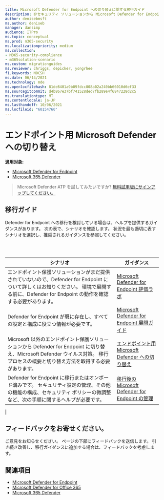 ```yaml
---
title: Microsoft Defender for Endpoint への切り替えに関する移行ガイド
description: 非セキュリティ ソリューションから Microsoft Defender for Endpoint への切りMicrosoft 365 Defenderする方法について説明します。
author: denisebmsft
ms.author: deniseb
manager: dansimp
audience: ITPro
ms.topic: conceptual
ms.prod: m365-security
ms.localizationpriority: medium
ms.collection:
- M365-security-compliance
- m365solution-scenario
ms.custom: migrationguides
ms.reviewer: chriggs, depicker, yongrhee
f1.keywords: NOCSH
ms.date: 06/14/2021
ms.technology: mde
ms.openlocfilehash: 81de8401a9b09fdcc008a02a240bb66010d6ef33
ms.sourcegitcommit: d4b867e37bf741528ded7fb289e4f6847228d2c5
ms.translationtype: MT
ms.contentlocale: ja-JP
ms.lasthandoff: 10/06/2021
ms.locfileid: "60154760"
---
```

# <a name="make-the-switch-to-microsoft-defender-for-endpoint"></a>エンドポイント用 Microsoft Defender への切り替え

**適用対象:**
- [Microsoft Defender for Endpoint](https://go.microsoft.com/fwlink/p/?linkid=2154037)
- [Microsoft 365 Defender](https://go.microsoft.com/fwlink/?linkid=2118804)

> Microsoft Defender ATP を試してみたいですか? [無料試用版にサインアップしてください。](https://signup.microsoft.com/create-account/signup?products=7f379fee-c4f9-4278-b0a1-e4c8c2fcdf7e&ru=https://aka.ms/MDEp2OpenTrial?ocid=docs-wdatp-exposedapis-abovefoldlink)

## <a name="migration-guides"></a>移行ガイド

Defender for Endpoint への移行を検討している場合は、ヘルプを提供するガイダンスがあります。 次の表で、シナリオを確認します。 状況を最も適切に表すシナリオを選択し、推奨されるガイダンスを参照してください。

<br/><br/>

|シナリオ|ガイダンス|
|---|---|
|エンドポイント保護ソリューションがまだ提供されていないので、Defender for Endpoint について詳しくはお知りください。 環境で展開する前に、Defender for Endpoint の動作を確認する必要があります。|[Microsoft Defender for Endpoint 評価ラボ](evaluation-lab.md)|
|Defender for Endpoint が既に存在し、すべての設定と構成に役立つ情報が必要です。|[Microsoft Defender for Endpoint 展開ガイド](deployment-phases.md)|
|Microsoft 以外のエンドポイント保護ソリューションから Defender for Endpoint に切り替え、Microsoft Defender ウイルス対策。 移行プロセスの概要と切り替え方法を取得する必要があります。|[エンドポイント用 Microsoft Defender への切り替え](switch-to-microsoft-defender-migration.md)|
|Defender for Endpoint に移行またはオンボード済みです。 セキュリティ設定の管理、その他の機能の構成、セキュリティ ポリシーの微調整など、次の手順に関するヘルプが必要です。|[移行後の Microsoft Defender for Endpoint の管理](manage-atp-post-migration.md)|
|


## <a name="do-you-have-feedback-for-us"></a>フィードバックをお寄せください。

ご意見をお知らせください。 ページの下部にフィードバックを送信します。 引き続き改善し、移行ガイダンスに追加する場合は、フィードバックを考慮します。

## <a name="see-also"></a>関連項目

- [Microsoft Defender for Endpoint](/windows/security/threat-protection)
- [Microsoft Defender for Office 365](/microsoft-365/security/office-365-security/office-365-atp)
- [Microsoft 365 Defender](/microsoft-365/security/defender/microsoft-threat-protection?) 
